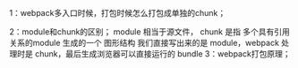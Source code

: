 1：webpack多入口时候，打包时候怎么打包成单独的chunk；




2：module和chunk的区别；
module 相当于源文件， chunk 是指 多个具有引用关系的module 生成的一个 图形结构
我们直接写出来的是 module，webpack 处理时是 chunk，最后生成浏览器可以直接运行的 bundle
3：webpack打包原理；
